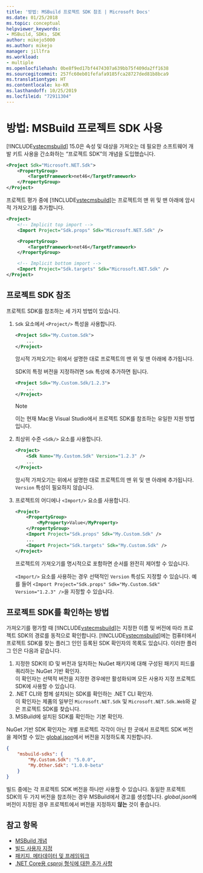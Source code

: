 ```yaml
---
title: '방법: MSBuild 프로젝트 SDK 참조 | Microsoft Docs'
ms.date: 01/25/2018
ms.topic: conceptual
helpviewer_keywords:
- MSBuild, SDKs, SDK
author: mikejo5000
ms.author: mikejo
manager: jillfra
ms.workload:
- multiple
ms.openlocfilehash: 0be8f9ed17bf4474307a639bb75f409da2ff1638
ms.sourcegitcommit: 257fc60eb01fefafa9185fca28727ded81b8bca9
ms.translationtype: HT
ms.contentlocale: ko-KR
ms.lasthandoff: 10/25/2019
ms.locfileid: "72911304"
---
```

# <a name="how-to-use-msbuild-project-sdks"></a>방법: MSBuild 프로젝트 SDK 사용

[!INCLUDE[vstecmsbuild](../extensibility/internals/includes/vstecmsbuild_md.md)] 15.0은 속성 및 대상을 가져오는 데 필요한 소프트웨어 개발 키트 사용을 간소화하는 “프로젝트 SDK”의 개념을 도입했습니다.

```xml
<Project Sdk="Microsoft.NET.Sdk">
    <PropertyGroup>
        <TargetFramework>net46</TargetFramework>
    </PropertyGroup>
</Project>
```

프로젝트 평가 중에 [!INCLUDE[vstecmsbuild](../extensibility/internals/includes/vstecmsbuild_md.md)]는 프로젝트의 맨 위 및 맨 아래에 암시적 가져오기를 추가합니다.

```xml
<Project>
    <!-- Implicit top import -->
    <Import Project="Sdk.props" Sdk="Microsoft.NET.Sdk" />

    <PropertyGroup>
        <TargetFramework>net46</TargetFramework>
    </PropertyGroup>

    <!-- Implicit bottom import -->
    <Import Project="Sdk.targets" Sdk="Microsoft.NET.Sdk" />
</Project>
```

## <a name="reference-a-project-sdk"></a>프로젝트 SDK 참조

 프로젝트 SDK를 참조하는 세 가지 방법이 있습니다.

1. `Sdk` 요소에서 `<Project/>` 특성을 사용합니다.

    ```xml
    <Project Sdk="My.Custom.Sdk">
        ...
    </Project>
    ```

    암시적 가져오기는 위에서 설명한 대로 프로젝트의 맨 위 및 맨 아래에 추가됩니다.
    
    SDK의 특정 버전을 지정하려면 `Sdk` 특성에 추가하면 됩니다.

    ```xml
    <Project Sdk="My.Custom.Sdk/1.2.3">
        ...
    </Project>
    ```

    > [!NOTE]
    > 이는 현재 Mac용 Visual Studio에서 프로젝트 SDK를 참조하는 유일한 지원 방법입니다.

2. 최상위 수준 `<Sdk/>` 요소를 사용합니다.

    ```xml
    <Project>
        <Sdk Name="My.Custom.Sdk" Version="1.2.3" />
        ...
    </Project>
   ```

   암시적 가져오기는 위에서 설명한 대로 프로젝트의 맨 위 및 맨 아래에 추가됩니다.  `Version` 특성이 필요하지 않습니다.

3. 프로젝트의 어디에나 `<Import/>` 요소를 사용합니다.

    ```xml
    <Project>
        <PropertyGroup>
            <MyProperty>Value</MyProperty>
        </PropertyGroup>
        <Import Project="Sdk.props" Sdk="My.Custom.Sdk" />
        ...
        <Import Project="Sdk.targets" Sdk="My.Custom.Sdk" />
    </Project>
   ```

   프로젝트의 가져오기를 명시적으로 포함하면 순서를 완전히 제어할 수 있습니다.

   `<Import/>` 요소를 사용하는 경우 선택적인 `Version` 특성도 지정할 수 있습니다.  예를 들어 `<Import Project="Sdk.props" Sdk="My.Custom.Sdk" Version="1.2.3" />`을 지정할 수 있습니다.

## <a name="how-project-sdks-are-resolved"></a>프로젝트 SDK를 확인하는 방법

가져오기를 평가할 때 [!INCLUDE[vstecmsbuild](../extensibility/internals/includes/vstecmsbuild_md.md)]는 지정한 이름 및 버전에 따라 프로젝트 SDK의 경로를 동적으로 확인합니다.  [!INCLUDE[vstecmsbuild](../extensibility/internals/includes/vstecmsbuild_md.md)]에는 컴퓨터에서 프로젝트 SDK를 찾는 플러그 인인 등록된 SDK 확인자의 목록도 있습니다.  이러한 플러그 인은 다음과 같습니다.

1. 지정한 SDK의 ID 및 버전과 일치하는 NuGet 패키지에 대해 구성된 패키지 피드를 쿼리하는 NuGet 기반 확인자.<br/>
   이 확인자는 선택적 버전을 지정한 경우에만 활성화되며 모든 사용자 지정 프로젝트 SDK에 사용할 수 있습니다.
2. .NET CLI와 함께 설치되는 SDK를 확인하는 .NET CLI 확인자.<br/>
   이 확인자는 제품의 일부인 `Microsoft.NET.Sdk` 및 `Microsoft.NET.Sdk.Web`와 같은 프로젝트 SDK를 찾습니다.
3. MSBuild에 설치된 SDK를 확인하는 기본 확인자.

NuGet 기반 SDK 확인자는 개별 프로젝트 각각이 아닌 한 곳에서 프로젝트 SDK 버전을 제어할 수 있는 [global.json](/dotnet/core/tools/global-json)에서 버전을 지정하도록 지원합니다.

```json
{
    "msbuild-sdks": {
        "My.Custom.Sdk": "5.0.0",
        "My.Other.Sdk": "1.0.0-beta"
    }
}
```

빌드 중에는 각 프로젝트 SDK 버전을 하나만 사용할 수 있습니다.  동일한 프로젝트 SDK의 두 가지 버전을 참조하는 경우 MSBuild에서 경고를 생성합니다.  *global.json*에 버전이 지정된 경우 프로젝트에서 버전을 지정하지 **않는** 것이 좋습니다.

## <a name="see-also"></a>참고 항목

- [MSBuild 개념](../msbuild/msbuild-concepts.md)
- [빌드 사용자 지정](../msbuild/customize-your-build.md)
- [패키지, 메타데이터 및 프레임워크](/dotnet/core/packages)
- [.NET Core용 csproj 형식에 대한 추가 사항](/dotnet/core/tools/csproj)
